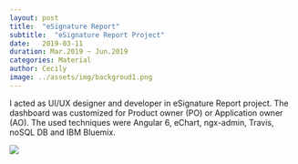 ```yaml
---
layout: post
title:  "eSignature Report"
subtitle:  "eSignature Report Project"
date:   2019-03-11
duration: Mar.2019 ~ Jun.2019
categories: Material
author: Cecily
image: ../assets/img/backgroud1.png
---
```


I acted as UI/UX designer and developer in eSignature Report project. The dashboard was customized for Product owner (PO) or Application owner (AO). The used techniques were Angular 6, eChart, ngx-admin, Travis, noSQL DB and IBM Bluemix.

![](../../../assets/img/esignaturereport.png)